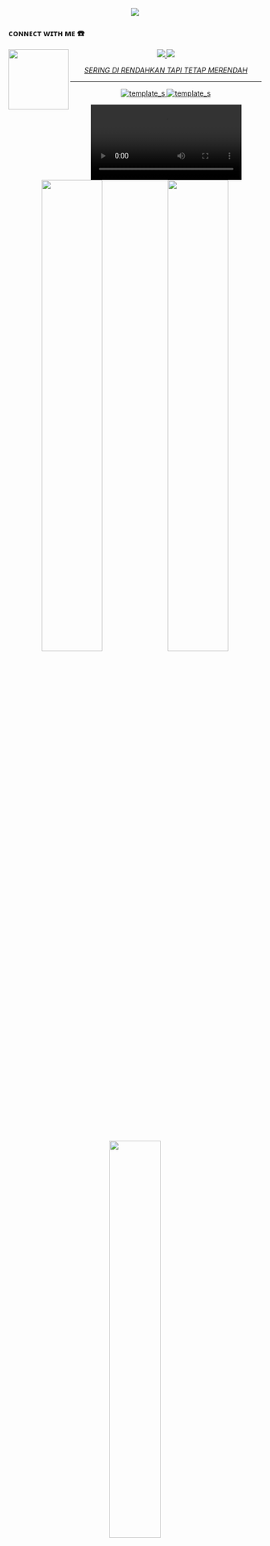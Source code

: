 
<p align="center">
<img src="https://readme-typing-svg.herokuapp.com?color=00FFFF&width=380&height=45&lines=Welcome+To+My+Github;Futra+Xynarra;Nice+To+Meet+You+...&center=true"></a>


### ᴄᴏɴɴᴇᴄᴛ ᴡɪᴛʜ ᴍᴇ ☎️
<img src="https://github.com/LuciverXploit/LuciverXploit/blob/main/ade7ba57bd941b801c79128ffc54cd60.jpg" width="120" height="120" align="left">
<center>
<p align="center">
  <a href="https://wa.me/qr/123456789011"><img src="https://img.shields.io/badge/WhatsApp-25D366?style=for-the-badge&logo=whatsapp&logoColor=white" />
  <a name=Futra Hacker&label=VIEWS&style=flat-square&color=orange" />
  <a href="https://github.com/FutraXs"><img src="https://img.shields.io/badge/-GitHub-black?style=flat-square&logo=github" /> 
</p>

_SERING DI RENDAHKAN TAPI TETAP MERENDAH_
___

![template_s](https://github.com/LuciverXploit/LuciverXploit/blob/main/1609175355_tumblr_94801ee976e91e81d8a49d4fc7a2d9e2_e5bcd5dd_540.gif)
![template_s](https://github.com/LuciverXploit/LuciverXploit/blob/main/776ec0e4ae22eb7064b460c4836e61a8.jpg)

<video>
<source src="https://www.top4top.me/do.php?filename=top4top_mee01a8dde81461.mp4">
</video>

<div align="center">
  <a href="https://github.com/FutraXynarra/Instagram-"><img width="49%" height="auto" src="https://github-readme-stats.vercel.app/api/pin/?username=FutraXynarra&repo=Instagram-&theme=dark"></a>
  <a href="https://github.com/FutraXynarra/Xyn"><img width="49%" height="auto" src="https://github-readme-stats.vercel.app/api/pin/?username=FutraXynarra&repo=Xyn&theme=dark"></a>
</div>

<div align="center">
  <img width="45%" height="auto" src="https://github-readme-stats.vercel.app/api/top-langs/?username=LuciverXploit&layout=compact&theme=dark">
</div>

<p align="center">
  <a href="https://skillicons.dev">
    <img src="https://skillicons.dev/icons?i=python,vscode,html" />
  </a>
</p>
